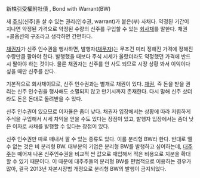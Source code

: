 新株引受權附社債 , Bond with Warrant(BW)

새 [주식](%EC%A3%BC%EC%8B%9D.md)(신주)을 살 수 있는 권리(인수권, warrant)가 붙은(부) 사채다. 약정된
기간이 지나면 약정된 가격으로 약정된 수량의 신주를 구입할 수 있는
[회사채](%ED%9A%8C%EC%82%AC%EC%B1%84.md)를 말한다. 채권+콜옵션의 구조라고 생각하면 간편하다.

[채권자](%EC%B1%84%EA%B6%8C%EC%9E%90.md)가 신주 인수권을 행사하면,
발행자([채무자](%EC%B1%84%EB%AC%B4%EC%9E%90.md))는 무조건 미리 정해진 가격에 정해진 수량만큼 팔아야 한다.
발행했을 때보다 주식 시세가 올랐더라도 약정했던 가격에 반드시 팔아야 하는 것이다. 물론 채권자는 신주를 안 사도 되므로 시장 상황 봐서
이익이다 싶을 때만 신주를 산다.

기본적으로 회사채이므로, 신주 인수권과는 별개로 채권이 있다. [채권](%EC%B1%84%EA%B6%8C.md), 즉 돈을 받을 권리는
신주 인수권을 행사해도 소멸되지 않고 만기시까지 존재한다. 다시 말해 신주 샀더라도 돈은 돈대로 돌려받을 수 있다.

신주 인수권이 있으므로 이자율은 좀더 낮다. 채권자 입장에서는 상황에 따라 저렴하게 주식을 구입해서 시세 차익을 얻을 수도 있다는 장점이
있고, 발행자 입장에서는 좀더 낮은 이자로 사채를 발행할 수 있다는 장점이 있다.  

신주 인수권만 따로 떼내서 팔 수 있는 종류도 있다. 이를 분리형 BW라 한다. 반대로 뗄 수 없는 것은 비 분리형 BW. 대부분의 기업은
분리형 BW를 발행하고 싶어하는데, [대주주](%EB%8C%80%EC%A3%BC%EC%A3%BC.md)는 떼어져 나온 신주인수권을
비교적 싼 값으로 매입해서 적은 비용으로 지분을 확대할 수 있기 때문이다. 이 때문에 대주주들의 분리형 BW를 편법적으로 이용하는 경우가
많아, 결국 2013년 자본시장법 개정으로 분리형 BW의 발행이 금지되었다.

